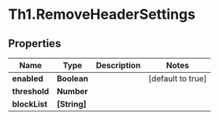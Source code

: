 # Th1.RemoveHeaderSettings

## Properties

Name | Type | Description | Notes
------------ | ------------- | ------------- | -------------
**enabled** | **Boolean** |  | [default to true]
**threshold** | **Number** |  | 
**blockList** | **[String]** |  | 


